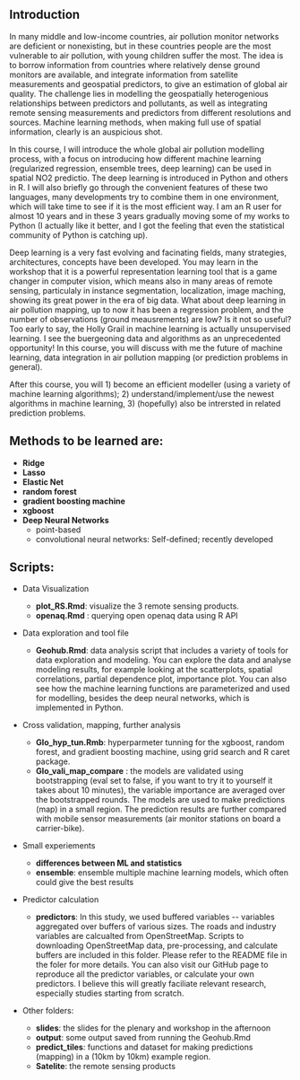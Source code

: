 ## Introduction

In many middle and low-income countries, air pollution monitor networks are deficient or nonexisting, but in these countries people are the most vulnerable to air pollution, with young children suffer the most. The idea is to borrow information from countries where relatively dense ground monitors are available, and integrate information from satellite measurements and geospatial predictors, to give an estimation of global air quality. The challenge lies in modelling the geospatially heterogenious relationships between predictors and pollutants, as well as integrating remote sensing measurements and predictors from different resolutions and sources. Machine learning methods, when making full use of spatial information, clearly is an auspicious shot. 

In this course, I will introduce the whole global air pollution modelling process, with a focus on introducing how different machine learning (regularized regression, ensemble trees, deep learning) can be used in spatial NO2 predictio. The deep learning is introduced in Python and others in R. I will also briefly go through the convenient features of these two languages, many developments try to combine them in one environment, which will take time to see if it is the most efficient way. I am an R user for almost 10 years and in these 3 years gradually moving some of my works to Python (I actually like it better, and I got the feeling that even the statistical community of Python is catching up).   

Deep learning is a very fast evolving and facinating fields, many strategies, architectures, concepts have been developed. You may learn in the workshop that it is a powerful representation learning tool that is a game changer in computer vision, which means also in many areas of remote sensing, particulaly in instance segmentation, localization, image maching, showing its great power in the era of big data. What about deep learning in air pollution mapping, up to now it has been a regression problem, and the number of observations (ground meausrements) are low? Is it not so useful? Too early to say, the Holly Grail in machine learning is actually unsupervised learning. I see the buergeoning data and algorithms as an unprecedented opportunity! In this course, you will discuss with me the future of machine learning, data integration in air pollution mapping (or prediction problems in general).

After this course, you will 1) become an efficient modeller (using a variety of machine learning algorithms); 2) understand/implement/use the newest algorithms in machine learning, 3) (hopefully) also be intrersted in related prediction problems.

## Methods to be learned are: 
- **Ridge**
- **Lasso**
- **Elastic Net**
- **random forest**
- **gradient boosting machine**
- **xgboost**
- **Deep Neural Networks** 
  - point-based
  - convolutional neural networks: Self-defined; recently developed 

## Scripts:

- Data Visualization 
  - **plot_RS.Rmd**: visualize the 3 remote sensing products.
  - **openaq.Rmd** : querying open openaq data using R API 

- Data exploration and tool file
  - **Geohub.Rmd**: data analysis script that includes a variety of tools for data exploration and modeling. You can explore the data and analyse modeling results, for example looking at the scatterplots, spatial correlations, partial dependence plot, importance plot. You can also see how the machine learning functions are parameterized and used for modelling, besides the deep neural networks, which is implemented in Python. 

- Cross validation, mapping, further analysis

  - **Glo_hyp_tun.Rmb**: hyperparmeter tunning for the xgboost, random forest, and gradient boosting machine, using grid search and R caret package.
  - **Glo_vali_map_compare** : the models are validated using bootstrapping (eval set to false, if you want to try it to yourself it takes about 10 minutes), the variable importance are averaged over the bootstrapped rounds. The models are used to make predictions (map) in a small region. The prediction results are further compared with mobile sensor measurements (air monitor stations on board a carrier-bike).

- Small experiements
  - **differences between ML and statistics**
  - **ensemble**: ensemble multiple machine learning models, which often could give the best results
  
- Predictor calculation
  - **predictors**: In this study, we used buffered variables -- variables aggregated over buffers of various sizes. The roads and industry variables are calcualted from OpenStreetMap. Scripts to downloading OpenStreetMap data, pre-processing, and calculate buffers are included in this folder. Please refer to the README file in the foler for more details. You can also visit our GitHub page to reproduce all the predictor variables, or calculate your own predictors. I believe this will greatly faciliate relevant research, especially studies starting from scratch. 
 
- Other folders:
  - **slides**: the slides for the plenary and workshop in the afternoon
  - **output**: some output saved from running the Geohub.Rmd
  - **predict_tiles**: functions and dataset for making predictions (mapping) in a (10km by 10km) example region.
  - **Satelite**: the remote sensing products
 
